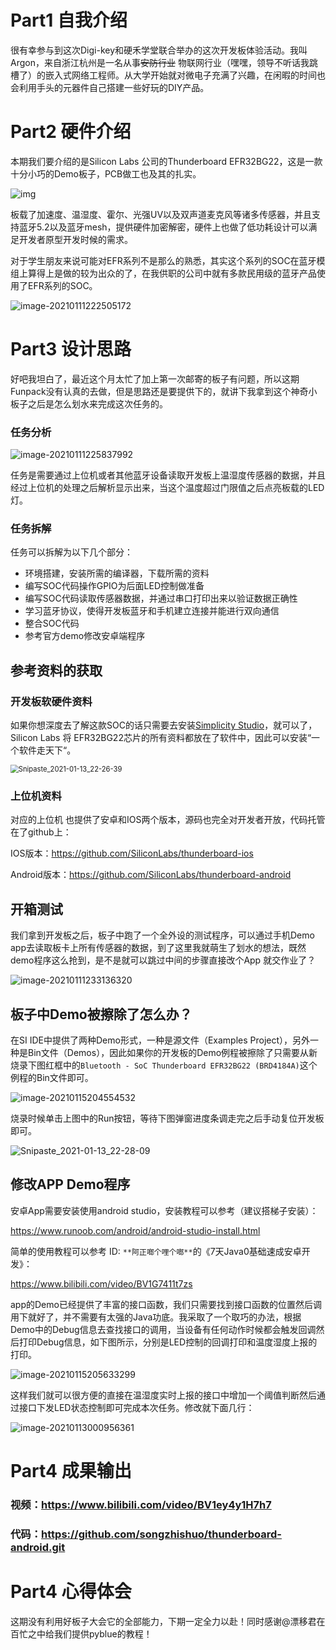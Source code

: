 # Part1 自我介绍

很有幸参与到这次Digi-key和硬禾学堂联合举办的这次开发板体验活动。我叫Argon，来自浙江杭州是一名从事~~安防行业~~ 物联网行业（嘿嘿，领导不听话我跳槽了）的嵌入式网络工程师。从大学开始就对微电子充满了兴趣，在闲暇的时间也会利用手头的元器件自己搭建一些好玩的DIY产品。

# Part2 硬件介绍

本期我们要介绍的是Silicon Labs 公司的Thunderboard EFR32BG22，这是一款十分小巧的Demo板子，PCB做工也及其的扎实。

![img](https://i.loli.net/2021/01/11/oZhHd6lONuecKy2.png)

板载了加速度、温湿度、霍尔、光强UV以及双声道麦克风等诸多传感器，并且支持蓝牙5.2以及蓝牙mesh，提供硬件加密解密，硬件上也做了低功耗设计可以满足开发者原型开发时候的需求。

对于学生朋友来说可能对EFR系列不是那么的熟悉，其实这个系列的SOC在蓝牙模组上算得上是做的较为出众的了，在我供职的公司中就有多款民用级的蓝牙产品使用了EFR系列的SOC。

![image-20210111222505172](https://i.loli.net/2021/01/11/xNStjo84UbB76fv.png)



# Part3 设计思路

好吧我坦白了，最近这个月太忙了加上第一次邮寄的板子有问题，所以这期Funpack没有认真的去做，但是思路还是要提供下的，就讲下我拿到这个神奇小板子之后是怎么划水来完成这次任务的。

### 任务分析

![image-20210111225837992](https://i.loli.net/2021/01/11/xtqKg6kURQyiefG.png)

任务是需要通过上位机或者其他蓝牙设备读取开发板上温湿度传感器的数据，并且经过上位机的处理之后解析显示出来，当这个温度超过门限值之后点亮板载的LED灯。

### 任务拆解

任务可以拆解为以下几个部分：

- 环境搭建，安装所需的编译器，下载所需的资料
- 编写SOC代码操作GPIO为后面LED控制做准备
- 编写SOC代码读取传感器数据，并通过串口打印出来以验证数据正确性
- 学习蓝牙协议，使得开发板蓝牙和手机建立连接并能进行双向通信
- 整合SOC代码
- 参考官方demo修改安卓端程序



## 参考资料的获取

### 开发板软硬件资料

如果你想深度去了解这款SOC的话只需要去安装[Simplicity Studio](https://cn.silabs.com/developers/simplicity-studio)，就可以了，Silicon Labs 将 EFR32BG22芯片的所有资料都放在了软件中，因此可以安装“一个软件走天下“。

<img src="https://i.loli.net/2021/01/13/ionuJE4kSbX9KNH.png" alt="Snipaste_2021-01-13_22-26-39" style="zoom:80%;" />

### 上位机资料 

对应的上位机 也提供了安卓和IOS两个版本，源码也完全对开发者开放，代码托管在了github上：

IOS版本：https://github.com/SiliconLabs/thunderboard-ios

Android版本：https://github.com/SiliconLabs/thunderboard-android



## 开箱测试

我们拿到开发板之后，板子中跑了一个全外设的测试程序，可以通过手机Demo app去读取板卡上所有传感器的数据，到了这里我就萌生了划水的想法，既然demo程序这么抢到，是不是就可以跳过中间的步骤直接改个App 就交作业了？

![image-20210111233136320](https://i.loli.net/2021/01/11/3dr8TvzFJZcAqps.png)

## 板子中Demo被擦除了怎么办？

在SI IDE中提供了两种Demo形式，一种是源文件（Examples Project），另外一种是Bin文件（Demos），因此如果你的开发板的Demo例程被擦除了只需要从新烧录下图红框中的`Bluetooth - SoC Thunderboard EFR32BG22 (BRD4184A)`这个例程的Bin文件即可。

![image-20210115204554532](C:\Users\songz\Pictures\博客截图\image-20210115204554532.png)



烧录时候单击上图中的Run按钮，等待下图弹窗进度条调走完之后手动复位开发板即可。

![Snipaste_2021-01-13_22-28-09](https://i.loli.net/2021/01/13/QGI81bhcery9vdm.png)

## 修改APP Demo程序

安卓App需要安装使用android studio，安装教程可以参考（建议搭梯子安装）：

https://www.runoob.com/android/android-studio-install.html

简单的使用教程可以参考 ID: `**阿正啷个哩个啷**`的《7天Java0基础速成安卓开发》：

https://www.bilibili.com/video/BV1G7411t7zs

app的Demo已经提供了丰富的接口函数，我们只需要找到接口函数的位置然后调用下就好了，并不需要有太强的Java功底。我采取了一个取巧的办法，根据Demo中的Debug信息去查找接口的调用，当设备有任何动作时候都会触发回调然后打印Debug信息，如下图所示，分别是LED控制的回调打印和温度湿度上报的打印。

![image-20210115205633299](https://i.loli.net/2021/01/15/WBR2MvfC5yg1Kqo.png)



这样我们就可以很方便的直接在温湿度实时上报的接口中增加一个阈值判断然后通过接口下发LED状态控制即可完成本次任务。修改就下面几行：

![image-20210113000956361](https://i.loli.net/2021/01/13/5S1mBJ32FVMcTPH.png)



# Part4 成果输出

### 视频：https://www.bilibili.com/video/BV1ey4y1H7h7

### 代码：https://github.com/songzhishuo/thunderboard-android.git

# Part4 心得体会

这期没有利用好板子大会它的全部能力，下期一定全力以赴！同时感谢@漂移君在百忙之中给我们提供pyblue的教程！